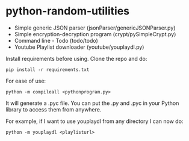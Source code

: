 # python-random-utilities

* Simple generic JSON parser (jsonParser/genericJSONParser.py)
* Simple encryption-decryption program (crypt/pySimpleCrypt.py)
* Command line - Todo (todo/todo)
* Youtube Playlist downloader (youtube/youplaydl.py)

Install requirements before using. Clone the repo and do:
```
pip install -r requirements.txt
```

For ease of use:
```
python -m compileall <pythonprogram.py>
```

It will generate a .pyc file. You can put the .py and .pyc in your Python library to access them from anywhere.

For example, if I want to use youplaydl from any directory I can now do:
```
python -m youplaydl <playlisturl>
```
